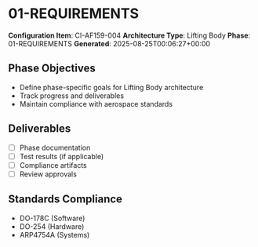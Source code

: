 # 01-REQUIREMENTS

**Configuration Item**: CI-AF159-004
**Architecture Type**: Lifting Body
**Phase**: 01-REQUIREMENTS
**Generated**: 2025-08-25T00:06:27+00:00

## Phase Objectives
- Define phase-specific goals for Lifting Body architecture
- Track progress and deliverables
- Maintain compliance with aerospace standards

## Deliverables
- [ ] Phase documentation
- [ ] Test results (if applicable)
- [ ] Compliance artifacts
- [ ] Review approvals

## Standards Compliance
- DO-178C (Software)
- DO-254 (Hardware)
- ARP4754A (Systems)
